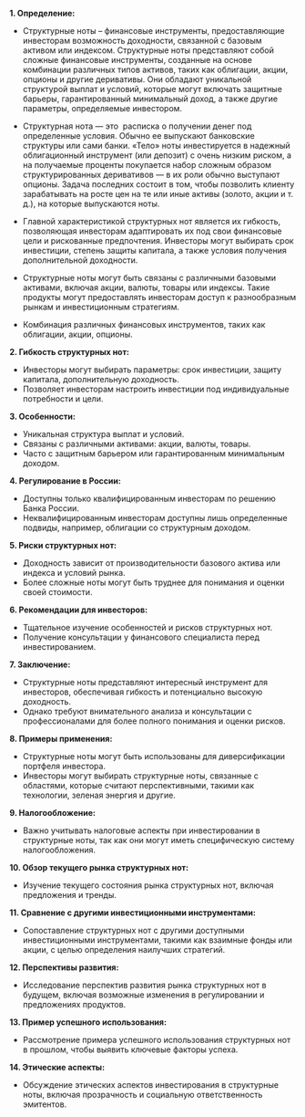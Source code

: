 **1. Определение:**

- Структурные ноты – финансовые инструменты, предоставляющие инвесторам возможность доходности, связанной с базовым активом или индексом. Структурные ноты представляют собой сложные финансовые инструменты, созданные на основе комбинации различных типов активов, таких как облигации, акции, опционы и другие деривативы. Они обладают уникальной структурой выплат и условий, которые могут включать защитные барьеры, гарантированный минимальный доход, а также другие параметры, определяемые инвестором.
- Структурная нота — это  расписка о получении денег под определенные условия. Обычно ее выпускают банковские структуры или сами банки. «Тело» ноты инвестируется в надежный облигационный инструмент (или депозит) с очень низким риском, а на получаемые проценты покупается набор сложным образом структурированных деривативов — в их роли обычно выступают опционы. Задача последних состоит в том, чтобы позволить клиенту зарабатывать на росте цен на те или иные активы (золото, акции и т. д.), на которые выпускаются ноты.

- Главной характеристикой структурных нот является их гибкость, позволяющая инвесторам адаптировать их под свои финансовые цели и рискованные предпочтения. Инвесторы могут выбирать срок инвестиции, степень защиты капитала, а также условия получения дополнительной доходности.

- Структурные ноты могут быть связаны с различными базовыми активами, включая акции, валюты, товары или индексы. Такие продукты могут предоставлять инвесторам доступ к разнообразным рынкам и инвестиционным стратегиям.
- Комбинация различных финансовых инструментов, таких как облигации, акции, опционы.

**2. Гибкость структурных нот:**

- Инвесторы могут выбирать параметры: срок инвестиции, защиту капитала, дополнительную доходность.
- Позволяет инвесторам настроить инвестиции под индивидуальные потребности и цели.

**3. Особенности:**

- Уникальная структура выплат и условий.
- Связаны с различными активами: акции, валюты, товары.
- Часто с защитным барьером или гарантированным минимальным доходом.

**4. Регулирование в России:**

- Доступны только квалифицированным инвесторам по решению Банка России.
- Неквалифицированным инвесторам доступны лишь определенные подвиды, например, облигации со структурным доходом.

**5. Риски структурных нот:**

- Доходность зависит от производительности базового актива или индекса и условий рынка.
- Более сложные ноты могут быть труднее для понимания и оценки своей стоимости.

**6. Рекомендации для инвесторов:**

- Тщательное изучение особенностей и рисков структурных нот.
- Получение консультации у финансового специалиста перед инвестированием.

**7. Заключение:**

- Структурные ноты представляют интересный инструмент для инвесторов, обеспечивая гибкость и потенциально высокую доходность.
- Однако требуют внимательного анализа и консультации с профессионалами для более полного понимания и оценки рисков.


**8. Примеры применения:**

- Структурные ноты могут быть использованы для диверсификации портфеля инвестора.
- Инвесторы могут выбирать структурные ноты, связанные с областями, которые считают перспективными, такими как технологии, зеленая энергия и другие.

**9. Налогообложение:**

- Важно учитывать налоговые аспекты при инвестировании в структурные ноты, так как они могут иметь специфическую систему налогообложения.

**10. Обзор текущего рынка структурных нот:**

- Изучение текущего состояния рынка структурных нот, включая предложения и тренды.

**11. Сравнение с другими инвестиционными инструментами:**

- Сопоставление структурных нот с другими доступными инвестиционными инструментами, такими как взаимные фонды или акции, с целью определения наилучших стратегий.

**12. Перспективы развития:**

- Исследование перспектив развития рынка структурных нот в будущем, включая возможные изменения в регулировании и предложениях продуктов.

**13. Пример успешного использования:**

- Рассмотрение примера успешного использования структурных нот в прошлом, чтобы выявить ключевые факторы успеха.

**14. Этические аспекты:**

- Обсуждение этических аспектов инвестирования в структурные ноты, включая прозрачность и социальную ответственность эмитентов.
